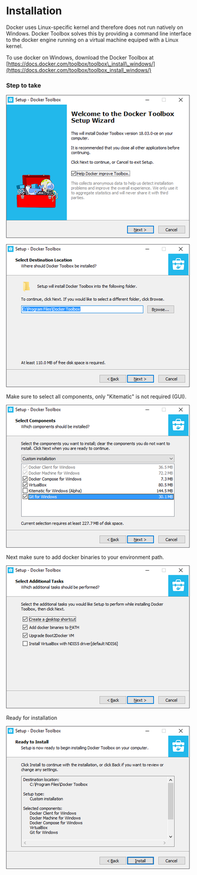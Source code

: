 # Installation

Docker uses Linux-specific kernel and therefore does not run natively on Windows. Docker Toolbox solves this by providing a command line interface to the docker engine running on a virtual machine equiped with a Linux kernel.

To use docker on Windows, download the Docker Toolbox at [https://docs.docker.com/toolbox/toolbox\_install\_windows/](https://docs.docker.com/toolbox/toolbox_install_windows/)

### Step to take

![Welcome](.gitbook/assets/2018-04-26.png)

![Installation destination](.gitbook/assets/2018-04-26-1.png)

Make sure to select all components, only "Kitematic" is not required \(GUI\).

![Select components to install](.gitbook/assets/2018-04-26-3.png)

Next make sure to add docker binaries to your environment path.

![Additional tasks](.gitbook/assets/2018-04-26-4.png)

Ready for installation

![Ready for install](.gitbook/assets/2018-04-26-5.png)



